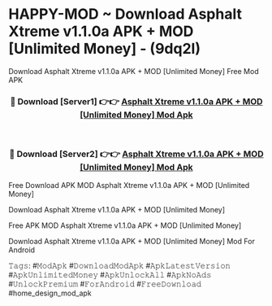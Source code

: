 # HAPPY-MOD ~ Download Asphalt Xtreme v1.1.0a APK + MOD [Unlimited Money] - (9dq2l)
Download Asphalt Xtreme v1.1.0a APK + MOD [Unlimited Money] Free Mod APK

<div align="center">
<h3>🔴 Download [Server1] 👉👉 <a href="https://apk-comot.site?title=Asphalt_Xtreme_v1.1.0a_APK_+_MOD_[Unlimited_Money]">Asphalt Xtreme v1.1.0a APK + MOD [Unlimited Money] Mod Apk</a></h3><br>

<h3>🔴 Download [Server2] 👉👉 <a href="https://apk-comot.site?title=Asphalt_Xtreme_v1.1.0a_APK_+_MOD_[Unlimited_Money]">Asphalt Xtreme v1.1.0a APK + MOD [Unlimited Money] Mod Apk</a></h3>
</div>


Free Download APK MOD Asphalt Xtreme v1.1.0a APK + MOD [Unlimited Money]

Download Asphalt Xtreme v1.1.0a APK + MOD [Unlimited Money] 

Free APK MOD Asphalt Xtreme v1.1.0a APK + MOD [Unlimited Money] 

Download Asphalt Xtreme v1.1.0a APK + MOD [Unlimited Money] Mod For Android

𝚃𝚊𝚐𝚜: #𝙼𝚘𝚍𝙰𝚙𝚔 #𝙳𝚘𝚠𝚗𝚕𝚘𝚊𝚍𝙼𝚘𝚍𝙰𝚙𝚔 #𝙰𝚙𝚔𝙻𝚊𝚝𝚎𝚜𝚝𝚅𝚎𝚛𝚜𝚒𝚘𝚗 #𝙰𝚙𝚔𝚄𝚗𝚕𝚒𝚖𝚒𝚝𝚎𝚍𝙼𝚘𝚗𝚎𝚢 #𝙰𝚙𝚔𝚄𝚗𝚕𝚘𝚌𝚔𝙰𝚕𝚕 #𝙰𝚙𝚔𝙽𝚘𝙰𝚍𝚜 #𝚄𝚗𝚕𝚘𝚌𝚔𝙿𝚛𝚎𝚖𝚒𝚞𝚖 #𝙵𝚘𝚛𝙰𝚗𝚍𝚛𝚘𝚒𝚍 #𝙵𝚛𝚎𝚎𝙳𝚘𝚠𝚗𝚕𝚘𝚊𝚍 #home_design_mod_apk